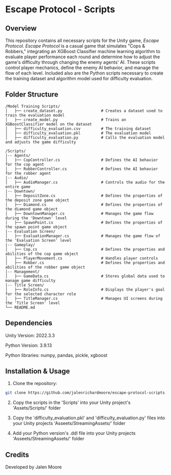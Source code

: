 # **Escape Protocol - Scripts**

## **Overview**
This repository contains all necessary scripts for the Unity game, *Escape Protocol*. *Escape Protocol* is a casual game that simulates "Cops & Robbers," integrating an XGBoost Classifier machine learning algorithm to evaluate player performance each round and determine how to adjust the game's difficulty through changing the enemy agents' AI. These scripts control player mechanics, define the enemy AI behavior, and manage the flow of each level. Included also are the Python scripts necessary to create the training dataset and algorithm model used for difficulty evaluation.

## **Folder Structure**
```plaintext
/Model Training Scripts/
│   ├── create_dataset.py                 # Creates a dataset used to train the evaluation model
│   ├── create_model.py                   # Trains an XGBoostClassifier model on the dataset
│   ├── difficulty_evaluation.csv         # The training dataset
│   ├── difficulty_evaluation.pkl         # The evaluation model
│   ├── difficulty_evaluation.py          # Calls the evaluation model and adjusts the game difficulty

/Scripts/
|-- Agents/
│   ├── CopController.cs                  # Defines the AI behavior for the cop agent
│   ├── RobberController.cs               # Defines the AI behavior for the robber agent
|-- Audio/
│   ├── AudioManager.cs                   # Controls the audio for the entire game
|-- Downtown/
│   ├── DepositZone.cs                    # Defines the properties of the deposit zone game object
│   ├── Diamond.cs                        # Defines the properties of the diamond game object
│   ├── DowntownManager.cs                # Manages the game flow during the 'Downtown' level
│   ├── SpawnPoint.cs                     # Defines the properties of the spawn point game object
|-- Evaluation Screen/
│   ├── EvaluationManager.cs              # Manages the game flow of the 'Evaluation Screen' level
|-- Gameplay/
│   ├── Cop.cs                            # Defines the properties and abilities of the cop game object
│   ├── PlayerMovement.cs                 # Handles player controls
│   ├── Robber.cs                         # Defines the properties and abilities of the robber game object
|-- Management/
│   ├── GameData.cs                       # Stores global data used to manage game difficulty
|-- Title Screen/
│   ├── RoleInfo.cs                       # Displays the player's goal for the selected character role
│   ├── TitleManager.cs                   # Manages UI screens during the 'Title Screen' level
└── README.md
```

## **Dependencies**
Unity Version: 2022.3.3

Python Version: 3.9.13 

Python libraries: numpy, pandas, pickle, xgboost

## **Installation & Usage**
1. Clone the repository:
```sh
git clone https://github.com/jalenrichardmoore/escape-protocol-scripts.git
```

2. Copy the scripts in the 'Scripts' into your Unity project's 'Assets/Scripts/' folder

3. Copy the 'difficulty_evaluation.pkl' and 'difficulty_evaluation.py' files into your Unity projects 'Asseets/StreamingAssets/' folder

4. Add your Python version's .ddl file into your Unity projects 'Asseets/StreamingAssets/' folder

## **Credits**
Developed by Jalen Moore
